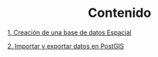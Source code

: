 <center><h1>Contenido</h1></center>

[1. Creación de una base de datos Espacial](https://chlopezgis.github.io/base_datos_espaciales/creacion)

[2. Importar y exportar datos en PostGIS](https://chlopezgis.github.io/base_datos_espaciales/importar_exportar)
